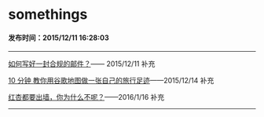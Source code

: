 somethings
===

#### 发布时间：2015/12/11 16:28:03 


----------

[如何写好一封合规的邮件？](http://blog.zhangxingqiu.cn/index.html?name=share/write-email)—— 2015/12/11 补充

[10 分钟 教你用谷歌地图做一张自己的旅行足迹](http://blog.zhangxingqiu.cn/index.html?name=share/make-a-map)——2015/12/14 补充

[红杏都要出墙，你为什么不呢？](http://blog.zhangxingqiu.cn/index.html?name=hongxin)——2016/1/16 补充



----------


<!-- UY 在线评论代码-->
<div id="uyan_frame"></div>
<script type="text/javascript" src="http://v2.uyan.cc/code/uyan.js?uid=2076107"></script>
<!-- UY END -->